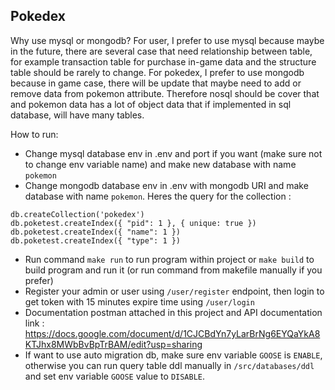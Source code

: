 ## Pokedex

Why use mysql or mongodb?
For user, I prefer to use mysql because maybe in the future, there are several case that need relationship between table, for example transaction table for purchase in-game data and the structure table should be rarely to change. For pokedex, I prefer to use mongodb because in game case, there will be update that maybe need to add or remove data from pokemon attribute. Therefore nosql should be cover that and pokemon data has a lot of object data that if implemented in sql database, will have many tables.

How to run:
   - Change mysql database env in .env and port if you want (make sure not to change env variable name) and make new database with name `pokemon`
   - Change mongodb database env in .env with mongodb URI and make database with name `pokemon`. Heres the query for the collection :
   ```
   db.createCollection('pokedex')
   db.poketest.createIndex({ "pid": 1 }, { unique: true })
   db.poketest.createIndex({ "name": 1 })
   db.poketest.createIndex({ "type": 1 })
   ```
   - Run command `make run` to run program within project or `make build` to build program and run it (or run command from makefile manually if you prefer)
   - Register your admin or user using `/user/register` endpoint, then login to get token with 15 minutes expire time using `/user/login`
   - Documentation postman attached in this project and API documentation link : https://docs.google.com/document/d/1CJCBdYn7yLarBrNg6EYQaYkA8KTJhx8MWbBvBpTrBAM/edit?usp=sharing
   - If want to use auto migration db, make sure env variable `GOOSE` is `ENABLE`, otherwise you can run query table ddl manually in `/src/databases/ddl` and set env variable `GOOSE` value to `DISABLE`.
